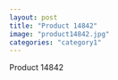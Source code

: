 ```yaml
---
layout: post
title: "Product 14842"
image: "product14842.jpg"
categories: "category1"
---
```

Product 14842
